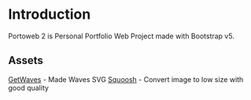 # Introduction

Portoweb 2 is Personal Portfolio Web Project made with Bootstrap v5.

## Assets

[GetWaves](https://getwaves.io/) - Made Waves SVG
[Squoosh](https://squoosh.app/) - Convert image to low size with good quality

